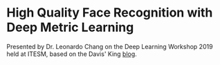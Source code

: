 # High Quality Face Recognition with Deep Metric Learning

Presented by Dr. Leonardo Chang on the Deep Learning Workshop 2019 held at ITESM, based on the Davis' King [blog](http://blog.dlib.net/2017/02/high-quality-face-recognition-with-deep.html).
